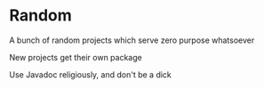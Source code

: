 # Random
A bunch of random projects which serve zero purpose whatsoever

New projects get their own package

Use Javadoc religiously, and don't be a dick
